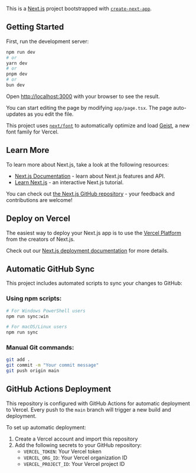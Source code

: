 This is a [Next.js](https://nextjs.org) project bootstrapped with [`create-next-app`](https://nextjs.org/docs/app/api-reference/cli/create-next-app).

## Getting Started

First, run the development server:

```bash
npm run dev
# or
yarn dev
# or
pnpm dev
# or
bun dev
```

Open [http://localhost:3000](http://localhost:3000) with your browser to see the result.

You can start editing the page by modifying `app/page.tsx`. The page auto-updates as you edit the file.

This project uses [`next/font`](https://nextjs.org/docs/app/building-your-application/optimizing/fonts) to automatically optimize and load [Geist](https://vercel.com/font), a new font family for Vercel.

## Learn More

To learn more about Next.js, take a look at the following resources:

- [Next.js Documentation](https://nextjs.org/docs) - learn about Next.js features and API.
- [Learn Next.js](https://nextjs.org/learn) - an interactive Next.js tutorial.

You can check out [the Next.js GitHub repository](https://github.com/vercel/next.js) - your feedback and contributions are welcome!

## Deploy on Vercel

The easiest way to deploy your Next.js app is to use the [Vercel Platform](https://vercel.com/new?utm_medium=default-template&filter=next.js&utm_source=create-next-app&utm_campaign=create-next-app-readme) from the creators of Next.js.

Check out our [Next.js deployment documentation](https://nextjs.org/docs/app/building-your-application/deploying) for more details.

## Automatic GitHub Sync

This project includes automated scripts to sync your changes to GitHub:

### Using npm scripts:
```bash
# For Windows PowerShell users
npm run sync:win

# For macOS/Linux users
npm run sync
```

### Manual Git commands:
```bash
git add .
git commit -m "Your commit message"
git push origin main
```

## GitHub Actions Deployment

This repository is configured with GitHub Actions for automatic deployment to Vercel. Every push to the `main` branch will trigger a new build and deployment.

To set up automatic deployment:
1. Create a Vercel account and import this repository
2. Add the following secrets to your GitHub repository:
   - `VERCEL_TOKEN`: Your Vercel token
   - `VERCEL_ORG_ID`: Your Vercel organization ID
   - `VERCEL_PROJECT_ID`: Your Vercel project ID